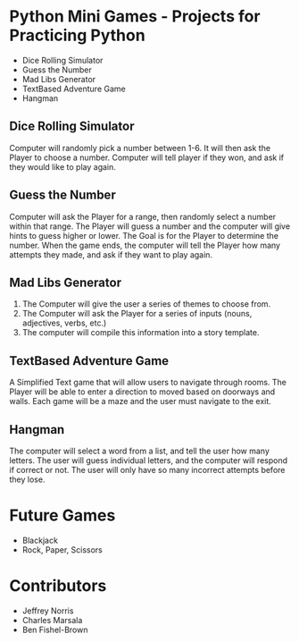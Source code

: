 # Python Mini Games - Projects for Practicing Python
- Dice Rolling Simulator
- Guess the Number
- Mad Libs Generator
- TextBased Adventure Game
- Hangman

## Dice Rolling Simulator
Computer will randomly pick a number between 1-6. It will then ask the Player to choose a number.
Computer will tell player if they won, and ask if they would like to play again.

## Guess the Number
Computer will ask the Player for a range, then randomly select a number within that range.
The Player will guess a number and the computer will give hints to guess higher or lower.
The Goal is for the Player to determine the number.
When the game ends, the computer will tell the Player how many attempts they made, and ask if they want to play again.

## Mad Libs Generator
1. The Computer will give the user a series of themes to choose from.
2. The Computer will ask the Player for a series of inputs (nouns, adjectives, verbs, etc.)
3. The computer will compile this information into a story template.

## TextBased Adventure Game
A Simplified Text game that will allow users to navigate through rooms.
The Player will be able to enter a direction to moved based on doorways and walls.
Each game will be a maze and the user must navigate to the exit.

## Hangman
The computer will select a word from a list, and tell the user how many letters.
The user will guess individual letters, and the computer will respond if correct or not.
The user will only have so many incorrect attempts before they lose.

# Future Games
- Blackjack
- Rock, Paper, Scissors

# Contributors
- Jeffrey Norris
- Charles Marsala
- Ben Fishel-Brown
